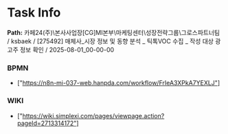 # Task Info

**Path:** 카페24(주)\본사사업장\[CG]MI본부\마케팅센터\성장전략그룹\그로스파트너팀 / ksbaek / [275492] 매체사_시장 정보 및 동향 분석 _ 틱톡VOC 수집 _ 작성 대상 광고주 정보 확인 / 2025-08-01_00-00-00

### BPMN
- ["https://n8n-mi-037-web.hanpda.com/workflow/FrIeA3XPkA7YEXLJ"]

### WIKI
- ["https://wiki.simplexi.com/pages/viewpage.action?pageId=2713314172"]

